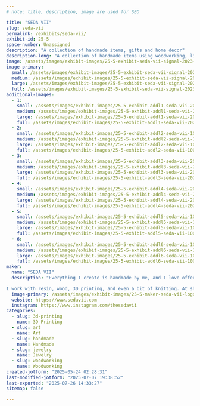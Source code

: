 ```yaml
---
# note: title, description, image are used for SEO

title: "SEDA VII"
slug: seda-vii
permalink: /exhibits/seda-vii/
exhibit-id: 25-5
space-number: Unassigned
description: "A collection of handmade items, gifts and home decor"
description-long: "A collection of handmade items using woodworking, lichtenberg, resin, and 3d printing"
image: /assets/images/exhibit-images/25-5-exhibit-seda-vii-signal-2023-05-24-003145-002-large.jpeg
image-primary: 
  small: /assets/images/exhibit-images/25-5-exhibit-seda-vii-signal-2023-05-24-003145-002-small.jpeg
  medium: /assets/images/exhibit-images/25-5-exhibit-seda-vii-signal-2023-05-24-003145-002-medium.jpeg
  large: /assets/images/exhibit-images/25-5-exhibit-seda-vii-signal-2023-05-24-003145-002-large.jpeg
  full: /assets/images/exhibit-images/25-5-exhibit-seda-vii-signal-2023-05-24-003145-002-full.jpeg
additional-images: 
  - 1:
    small: /assets/images/exhibit-images/25-5-exhibit-addl1-seda-vii-20221219-161537-small.jpg
    medium: /assets/images/exhibit-images/25-5-exhibit-addl1-seda-vii-20221219-161537-medium.jpg
    large: /assets/images/exhibit-images/25-5-exhibit-addl1-seda-vii-20221219-161537-large.jpg
    full: /assets/images/exhibit-images/25-5-exhibit-addl1-seda-vii-20221219-161537-full.jpg
  - 2:
    small: /assets/images/exhibit-images/25-5-exhibit-addl2-seda-vii-1000025931-small.jpg
    medium: /assets/images/exhibit-images/25-5-exhibit-addl2-seda-vii-1000025931-medium.jpg
    large: /assets/images/exhibit-images/25-5-exhibit-addl2-seda-vii-1000025931-large.jpg
    full: /assets/images/exhibit-images/25-5-exhibit-addl2-seda-vii-1000025931-full.jpg
  - 3:
    small: /assets/images/exhibit-images/25-5-exhibit-addl3-seda-vii-20221125-192054-small.jpg
    medium: /assets/images/exhibit-images/25-5-exhibit-addl3-seda-vii-20221125-192054-medium.jpg
    large: /assets/images/exhibit-images/25-5-exhibit-addl3-seda-vii-20221125-192054-large.jpg
    full: /assets/images/exhibit-images/25-5-exhibit-addl3-seda-vii-20221125-192054-full.jpg
  - 4:
    small: /assets/images/exhibit-images/25-5-exhibit-addl4-seda-vii-20221125-192054-small.jpg
    medium: /assets/images/exhibit-images/25-5-exhibit-addl4-seda-vii-20221125-192054-medium.jpg
    large: /assets/images/exhibit-images/25-5-exhibit-addl4-seda-vii-20221125-192054-large.jpg
    full: /assets/images/exhibit-images/25-5-exhibit-addl4-seda-vii-20221125-192054-full.jpg
  - 5:
    small: /assets/images/exhibit-images/25-5-exhibit-addl5-seda-vii-1000034522-small.jpg
    medium: /assets/images/exhibit-images/25-5-exhibit-addl5-seda-vii-1000034522-medium.jpg
    large: /assets/images/exhibit-images/25-5-exhibit-addl5-seda-vii-1000034522-large.jpg
    full: /assets/images/exhibit-images/25-5-exhibit-addl5-seda-vii-1000034522-full.jpg
  - 6:
    small: /assets/images/exhibit-images/25-5-exhibit-addl6-seda-vii-1000033372-small.jpg
    medium: /assets/images/exhibit-images/25-5-exhibit-addl6-seda-vii-1000033372-medium.jpg
    large: /assets/images/exhibit-images/25-5-exhibit-addl6-seda-vii-1000033372-large.jpg
    full: /assets/images/exhibit-images/25-5-exhibit-addl6-seda-vii-1000033372-full.jpg
maker: 
  name: "SEDA VII"
  description: "Everything I create is handmade by me, and I love offering a wide range of pieces to suit different tastes. My focus is on special occasions—weddings, birthdays, baby showers—or crafting unique statement pieces that people will cherish. Creating one-of-a-kind items is my passion!  

I work with resin, wood, 3D printing, and even a bit of knitting. At shows, I often give away 3D-printed bookmarks and demo the printer live. I learned many of my skills at a makerspace, especially Lichtenberg wood burning—though it’s too dangerous to demo live, so I show a video of the process instead."
  image-primary: /assets/images/exhibit-images/25-5-maker-seda-vii-logo-seda-vii-worldwide-border-trans-medium.png
  website: https://www.sedavii.com
  instagram: https://www.instagram.com/thesedavii
categories: 
  - slug: 3d-printing
    name: 3D Printing
  - slug: art
    name: Art
  - slug: handmade
    name: Handmade
  - slug: jewelry
    name: Jewelry
  - slug: woodworking
    name: Woodworking
created-jotform: "2025-05-24 02:28:31"
last-modified-jotform: "2025-07-07 19:38:52"
last-exported: "2025-07-26 14:33:27"
sitemap: false

---
```

